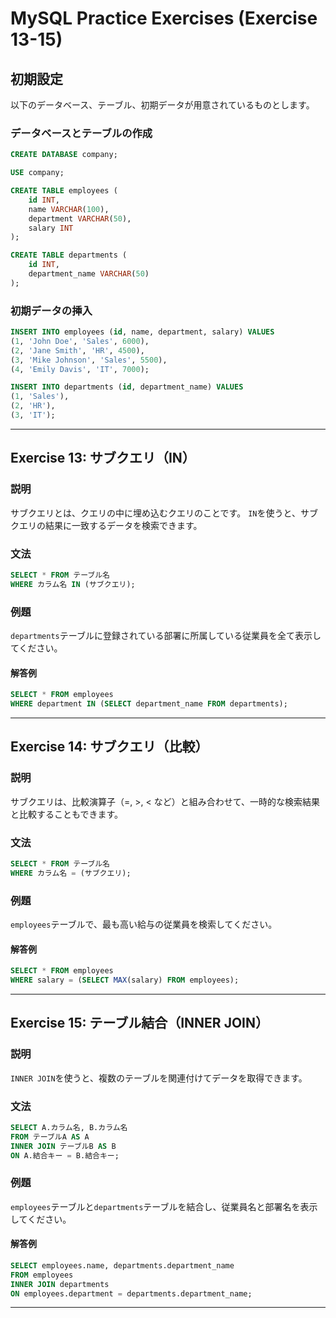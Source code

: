 # MySQL Practice Exercises (Exercise 13-15)

## 初期設定

以下のデータベース、テーブル、初期データが用意されているものとします。

### データベースとテーブルの作成

```sql
CREATE DATABASE company;

USE company;

CREATE TABLE employees (
    id INT,
    name VARCHAR(100),
    department VARCHAR(50),
    salary INT
);

CREATE TABLE departments (
    id INT,
    department_name VARCHAR(50)
);
```

### 初期データの挿入

```sql
INSERT INTO employees (id, name, department, salary) VALUES
(1, 'John Doe', 'Sales', 6000),
(2, 'Jane Smith', 'HR', 4500),
(3, 'Mike Johnson', 'Sales', 5500),
(4, 'Emily Davis', 'IT', 7000);

INSERT INTO departments (id, department_name) VALUES
(1, 'Sales'),
(2, 'HR'),
(3, 'IT');
```

---

## Exercise 13: サブクエリ（IN）

### 説明

サブクエリとは、クエリの中に埋め込むクエリのことです。
`IN`を使うと、サブクエリの結果に一致するデータを検索できます。

### 文法

```sql
SELECT * FROM テーブル名
WHERE カラム名 IN (サブクエリ);
```

### 例題

`departments`テーブルに登録されている部署に所属している従業員を全て表示してください。

#### 解答例

```sql
SELECT * FROM employees
WHERE department IN (SELECT department_name FROM departments);
```

---

## Exercise 14: サブクエリ（比較）

### 説明

サブクエリは、比較演算子（=, >, < など）と組み合わせて、一時的な検索結果と比較することもできます。

### 文法

```sql
SELECT * FROM テーブル名
WHERE カラム名 = (サブクエリ);
```

### 例題

`employees`テーブルで、最も高い給与の従業員を検索してください。

#### 解答例

```sql
SELECT * FROM employees
WHERE salary = (SELECT MAX(salary) FROM employees);
```

---

## Exercise 15: テーブル結合（INNER JOIN）

### 説明

`INNER JOIN`を使うと、複数のテーブルを関連付けてデータを取得できます。

### 文法

```sql
SELECT A.カラム名, B.カラム名
FROM テーブルA AS A
INNER JOIN テーブルB AS B
ON A.結合キー = B.結合キー;
```

### 例題

`employees`テーブルと`departments`テーブルを結合し、従業員名と部署名を表示してください。

#### 解答例

```sql
SELECT employees.name, departments.department_name
FROM employees
INNER JOIN departments
ON employees.department = departments.department_name;
```

---
